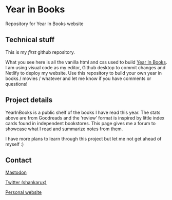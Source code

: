 # Year in Books
Repository for Year In Books website

## Technical stuff
This is my _first_ github repository.

What you see here is all the vanilla html and css used to build [Year In Books](www.yearinbooks.com). I am using visual code as my editor, Github desktop to commit changes and Netlify to deploy my website. Use this repository to build your own year in books / movies / whatever and let me know if you have comments or questions! 

## Project details
YearInBooks is a public shelf of the books I have read this year. The stats above are from Goodreads and the ‘review’ format is inspired by little index cards found in independent bookstores. This page gives me a forum to showcase what I read and summarize notes from them. 

I have more plans to learn through this project but let me not get ahead of myself :)

## Contact
[Mastodon](https://mastodon.social/@shankarux)

[Twitter (shankarux)](twitter.com/shankarux)

[Personal website](shankarux.com)
